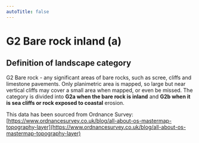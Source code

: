 ```yaml
---
autoTitle: false
---
```


# G2 Bare rock inland (a) 

## Definition of landscape category

G2 Bare rock - any significant areas of bare rocks, such as scree, cliffs and limestone pavements. Only planimetric area is mapped, so large but near vertical cliffs may cover a small area when mapped, or even be missed. The category is divided into **G2a when the bare rock is inland** and **G2b when it is sea cliffs or rock exposed to coastal** erosion.

This data has been sourced from Ordnance Survey: [https://www.ordnancesurvey.co.uk/blog/all-about-os-mastermap-topography-layer](https://www.ordnancesurvey.co.uk/blog/all-about-os-mastermap-topography-layer)